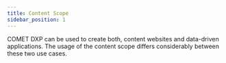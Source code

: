 ```yaml
---
title: Content Scope
sidebar_position: 1
---
```


COMET DXP can be used to create both, content websites and data-driven applications. The usage of the content scope differs considerably between these two use cases.
